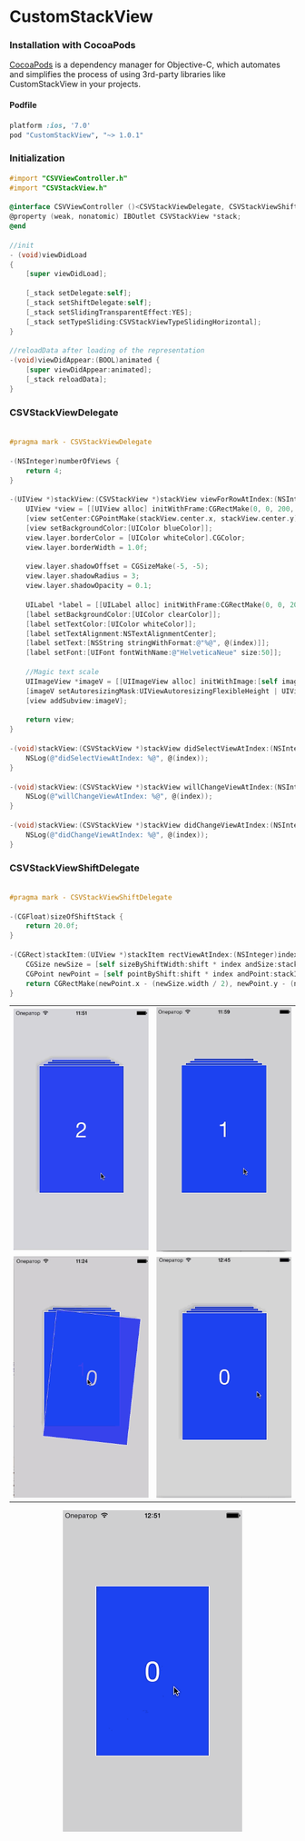 CustomStackView
===============

### Installation with CocoaPods

[CocoaPods](http://cocoapods.org) is a dependency manager for Objective-C, which automates and simplifies the process of using 3rd-party libraries like CustomStackView in your projects.

#### Podfile

```ruby
platform :ios, '7.0'
pod "CustomStackView", "~> 1.0.1"
```

### Initialization
```objective-c
#import "CSVViewController.h"
#import "CSVStackView.h"

@interface CSVViewController ()<CSVStackViewDelegate, CSVStackViewShiftDelegate>
@property (weak, nonatomic) IBOutlet CSVStackView *stack;
@end

//init
- (void)viewDidLoad
{
    [super viewDidLoad];
    
    [_stack setDelegate:self];
    [_stack setShiftDelegate:self];
    [_stack setSlidingTransparentEffect:YES];
    [_stack setTypeSliding:CSVStackViewTypeSlidingHorizontal];
}

//reloadData after loading of the representation
-(void)viewDidAppear:(BOOL)animated {
    [super viewDidAppear:animated];
    [_stack reloadData];
}
```

### CSVStackViewDelegate

```objective-c

#pragma mark - CSVStackViewDelegate

-(NSInteger)numberOfViews {
    return 4;
}

-(UIView *)stackView:(CSVStackView *)stackView viewForRowAtIndex:(NSInteger)index {
    UIView *view = [[UIView alloc] initWithFrame:CGRectMake(0, 0, 200, 300)];
    [view setCenter:CGPointMake(stackView.center.x, stackView.center.y) ];
    [view setBackgroundColor:[UIColor blueColor]];
    view.layer.borderColor = [UIColor whiteColor].CGColor;
    view.layer.borderWidth = 1.0f;
    
    view.layer.shadowOffset = CGSizeMake(-5, -5);
    view.layer.shadowRadius = 3;
    view.layer.shadowOpacity = 0.1;
    
    UILabel *label = [[UILabel alloc] initWithFrame:CGRectMake(0, 0, 200, 300)];
    [label setBackgroundColor:[UIColor clearColor]];
    [label setTextColor:[UIColor whiteColor]];
    [label setTextAlignment:NSTextAlignmentCenter];
    [label setText:[NSString stringWithFormat:@"%@", @(index)]];
    [label setFont:[UIFont fontWithName:@"HelveticaNeue" size:50]];
    
    //Magic text scale
    UIImageView *imageV = [[UIImageView alloc] initWithImage:[self imageFromView:label]];
    [imageV setAutoresizingMask:UIViewAutoresizingFlexibleHeight | UIViewAutoresizingFlexibleWidth];
    [view addSubview:imageV];
    
    return view;
}

-(void)stackView:(CSVStackView *)stackView didSelectViewAtIndex:(NSInteger)index {
    NSLog(@"didSelectViewAtIndex: %@", @(index));
}

-(void)stackView:(CSVStackView *)stackView willChangeViewAtIndex:(NSInteger)index {
    NSLog(@"willChangeViewAtIndex: %@", @(index));
}

-(void)stackView:(CSVStackView *)stackView didChangeViewAtIndex:(NSInteger)index {
    NSLog(@"didChangeViewAtIndex: %@", @(index));
}

```

### CSVStackViewShiftDelegate

```objective-c

#pragma mark - CSVStackViewShiftDelegate

-(CGFloat)sizeOfShiftStack {
    return 20.0f;
}

-(CGRect)stackItem:(UIView *)stackItem rectViewAtIndex:(NSInteger)index andShift:(CGFloat)shift {
    CGSize newSize = [self sizeByShiftWidth:shift * index andSize:stackItem.frame.size];
    CGPoint newPoint = [self pointByShift:shift * index andPoint:stackItem.center];
    return CGRectMake(newPoint.x - (newSize.width / 2), newPoint.y - (newSize.height / 2), newSize.width, newSize.height);
}

```

<div align="center">
<table>
    <tr>
        <td><img src="https://raw.githubusercontent.com/Djecksan/CustomStackView/master/Images/defaultAlpha.gif" alt="CustomStackView" title="CustomStackView"></td>
        <td><img src="https://raw.githubusercontent.com/Djecksan/CustomStackView/master/Images/default.gif" alt="CustomStackView" title="CustomStackView"></td>
    </tr>
     <tr>
        <td><img src="https://raw.githubusercontent.com/Djecksan/CustomStackView/master/Images/horizontalAlpha.gif" alt="CustomStackView" title="CustomStackView"></td>
        <td><img src="https://raw.githubusercontent.com/Djecksan/CustomStackView/master/Images/horizontalNoAlpha.gif" alt="CustomStackView" title="CustomStackView"></td>
    </tr>
</table>
</div>


<p align="center" >
  <img src="https://raw.githubusercontent.com/Djecksan/CustomStackView/master/Images/noShiftHorizontalAlpha.gif" alt="CustomStackView" title="CustomStackView">
</p>
